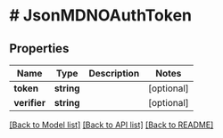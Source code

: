 # # JsonMDNOAuthToken

## Properties

Name | Type | Description | Notes
------------ | ------------- | ------------- | -------------
**token** | **string** |  | [optional]
**verifier** | **string** |  | [optional]

[[Back to Model list]](../../README.md#models) [[Back to API list]](../../README.md#endpoints) [[Back to README]](../../README.md)
